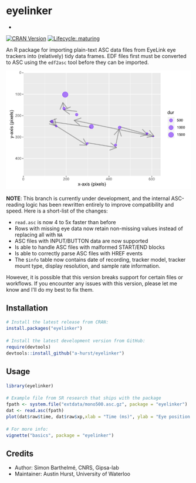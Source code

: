 # eyelinker

-

[![CRAN Version](http://www.r-pkg.org/badges/version/eyelinker)](https://cran.rstudio.com/web/packages/eyelinker)
[![Lifecycle: maturing](https://img.shields.io/badge/lifecycle-maturing-blue.svg)](https://www.tidyverse.org/lifecycle/#maturing)


An R package for importing plain-text ASC data files from EyeLink eye trackers into (relatively) tidy data frames. EDF files first must be converted to ASC using the `edf2asc` tool before they can be imported.

![Plot of fixations and saccades from ASC](man/figures/ggplot_eye.png)

**NOTE**: This branch is currently under development, and the internal ASC-reading logic has been
rewritten entirely to improve compatibility and speed. Here is a short-list of the changes:

 - `read.asc` is now 4 to 5x faster than before
 - Rows with missing eye data now retain non-missing values instead of replacing all with `NA`
 - ASC files with INPUT/BUTTON data are now supported
 - Is able to handle ASC files with malformed START/END blocks
 - Is able to correctly parse ASC files with HREF events
 - The `$info` table now contains date of recording, tracker model, tracker mount type, display
   resolution, and sample rate information.
 
However, it is possible that this version breaks support for certain files or workflows. If you encounter any issues
with this version, please let me know and I'll do my best to fix them.

## Installation

```r
# Install the latest release from CRAN:
install.packages("eyelinker")

# Install the latest development version from GitHub:
require(devtools)
devtools::install_github("a-hurst/eyelinker")
```

## Usage

```r
library(eyelinker)

# Example file from SR research that ships with the package
fpath <- system.file("extdata/mono500.asc.gz", package = "eyelinker")
dat <- read.asc(fpath)
plot(dat$raw$time, dat$raw$xp,xlab = "Time (ms)", ylab = "Eye position along x-axis (pix)")

# For more info:
vignette("basics", package = "eyelinker")
```

## Credits

* Author: Simon Barthelmé, CNRS, Gipsa-lab
* Maintainer: Austin Hurst, University of Waterloo
